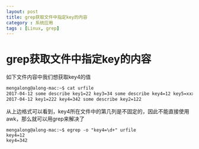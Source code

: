 ```yaml
---
layout: post
title: grep获取文件中指定key的内容
category : 系统应用
tags : [Linux, grep]
---
```


# grep获取文件中指定key的内容
如下文件内容中我们想获取key4的值

```html
mengalong@along-mac:~$ cat urfile
2017-04-12 some describe key1=22 key3=34 some describe key4=12 key5=xxx
2017-04-12 key1=222 key4=342 some describe key2=122
```

从上边格式可以看到，key4所在文件中的第几列是不固定的，因此不能直接使用awk，那么就可以用grep来解决了

```cython
mengalong@along-mac:~$ egrep -o "key4=\d+" urfile
key4=12
key4=342
```